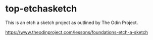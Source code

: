 # top-etchasketch

This is an etch a sketch project as outlined by The Odin Project.

https://www.theodinproject.com/lessons/foundations-etch-a-sketch